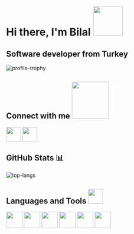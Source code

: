 # Hi there, I'm Bilal <img src="https://raw.githubusercontent.com/MartinHeinz/MartinHeinz/master/wave.gif"  width="80">

## Software developer from Turkey
![profile-trophy](https://github-profile-trophy.vercel.app/?username=bilalmemisss&row=1&margin-w=5&margin-h=5&theme=onedark "Bilal Memis Profile Trophy")

## Connect with me <img src='https://raw.githubusercontent.com/ShahriarShafin/ShahriarShafin/main/Assets/handshake.gif' width="100">
<p>
<a href = 'https://linkedin.com/in/bilalmemis'> <img width = '40px' align= 'center' src="https://raw.githubusercontent.com/rahulbanerjee26/githubAboutMeGenerator/main/icons/linked-in-alt.svg"/></a>  
<a href = 'https://discord.gg/bilalmemisss#9397'> <img width = '40px' align= 'center' src="https://raw.githubusercontent.com/rahulbanerjee26/githubAboutMeGenerator/main/icons/discord.svg"/></a>
</p>
  
## GitHub Stats 📊
![top-langs](https://github-readme-stats.vercel.app/api/top-langs/?username=bilalmemisss&hide=python&layout=compact&show_icons=true&theme=tokyonight "Bilal Memis")

## Languages and Tools  <img src = "https://media2.giphy.com/media/QssGEmpkyEOhBCb7e1/giphy.gif?cid=ecf05e47a0n3gi1bfqntqmob8g9aid1oyj2wr3ds3mg700bl&rid=giphy.gif" width = 40>
<p>  
<img width ='44px' align='center' src ='https://raw.githubusercontent.com/rahulbanerjee26/githubAboutMeGenerator/main/icons/java.svg'>
<img width ='44px' align='center' src ='https://raw.githubusercontent.com/rahulbanerjee26/githubAboutMeGenerator/main/icons/csharp.svg'>
<img width ='44px' align='center' src ='https://angular.io/assets/images/logos/angular/angular.svg'>
<img width ='44px' align='center' src ='https://www.svgrepo.com/show/303229/microsoft-sql-server-logo.svg'>
<img width ='44px' align='center' src ='https://raw.githubusercontent.com/rahulbanerjee26/githubAboutMeGenerator/main/icons/postman.svg'>
<img width ='44px' align='center' src ='https://raw.githubusercontent.com/rahulbanerjee26/githubAboutMeGenerator/main/icons/git.svg'>  
</p>
